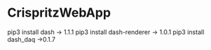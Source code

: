 # CrispritzWebApp
pip3 install dash   -> 1.1.1
pip3 install dash-renderer   -> 1.0.1
pip3 install dash_daq       ->0.1.7